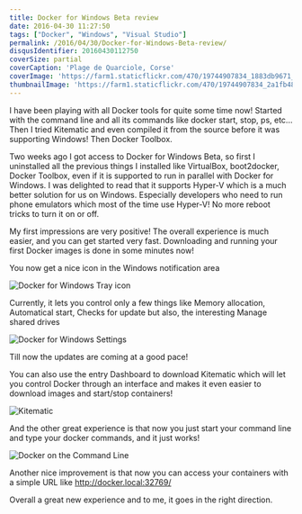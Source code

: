 ```yaml
---
title: Docker for Windows Beta review
date: 2016-04-30 11:27:50
tags: ["Docker", "Windows", "Visual Studio"]
permalink: /2016/04/30/Docker-for-Windows-Beta-review/
disqusIdentifier: 20160430112750
coverSize: partial
coverCaption: 'Plage de Quarciole, Corse'
coverImage: 'https://farm1.staticflickr.com/470/19744907834_1883db9671_h.jpg'
thumbnailImage: 'https://farm1.staticflickr.com/470/19744907834_2a1fb48523_q.jpg'
---
```

I have been playing with all Docker tools for quite some time now! Started with the command line and all its commands like docker start,  stop, ps, etc... Then I tried Kitematic and even compiled it from the source before it was supporting Windows! Then Docker Toolbox.
<!-- more -->
Two weeks ago I got access to Docker for Windows Beta, so first I uninstalled all the previous things I installed like VirtualBox, boot2docker, Docker Toolbox, even if it is supported to run in parallel with Docker for Windows. I was delighted to read that it supports Hyper-V which is a much better solution for us on Windows. Especially developers who need to run phone emulators which most of the time use Hyper-V! No more reboot tricks to turn it on or off.

My first impressions are very positive! The overall experience is much easier, and you can get started very fast. Downloading and running your first Docker images is done in some minutes now!

You now get a nice icon in the Windows notification area 

![Docker for Windows Tray icon](https://farm2.staticflickr.com/1673/26661310031_9bc569e24a_o.png)

Currently, it lets you control only a few things like Memory allocation, Automatical start, Checks for update but also, the interesting Manage shared drives

![Docker for Windows Settings](https://farm2.staticflickr.com/1510/26661257341_11374f368c_o.png)

Till now the updates are coming at a good pace!

You can also use the entry Dashboard to download Kitematic which will let you control Docker through an interface and makes it even easier to download images and start/stop containers!

![Kitematic](https://farm2.staticflickr.com/1515/26701373396_487ce0187a_o.png)

And the other great experience is that now you just start your command line and type your docker commands, and it just works!

![Docker on the Command Line](https://farm2.staticflickr.com/1538/26660797101_605058c25f_o.png)

Another nice improvement is that now you can access your containers with a simple URL like http://docker.local:32769/ 

Overall a great new experience and to me, it goes in the right direction.

